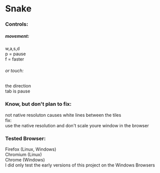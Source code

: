 # Snake
### Controls:
##### movement:
w,a,s,d\
p = pause\
f = faster
###### or touch:
the direction\
tab is pause
### Know, but don't plan to fix:

not native resoluton causes white lines between the tiles\
fix:\
use the native resolution and don't scale youre window in the browser

### Tested Browser:
Firefox (Linux, Windows)\
Chromium (Linux)\
Chrome (Windows)\
I did only test the early versions of this project on the Windows Browsers  
